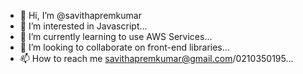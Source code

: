- 👋 Hi, I’m @savithapremkumar
- 👀 I’m interested in Javascript...
- 🌱 I’m currently learning to use AWS Services...
- 💞️ I’m looking to collaborate on front-end libraries...
- 📫 How to reach me savithapremkumar@gmail.com/0210350195...

<!---
savithapremkumar/savithapremkumar is a ✨ special ✨ repository because its `README.md` (this file) appears on your GitHub profile.
You can click the Preview link to take a look at your changes.
--->
